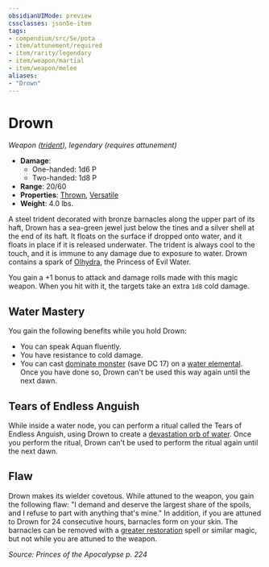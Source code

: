 ```yaml
---
obsidianUIMode: preview
cssclasses: json5e-item
tags:
- compendium/src/5e/pota
- item/attunement/required
- item/rarity/legendary
- item/weapon/martial
- item/weapon/melee
aliases: 
- "Drown"
---
```

# Drown
*Weapon ([trident](Mechanics/items/trident.md)), legendary (requires attunement)*  

- **Damage**:
  - One-handed: 1d6 P
  - Two-handed: 1d8 P
- **Range**: 20/60
- **Properties**: [Thrown](Mechanics/Rules/item-properties.md#Thrown), [Versatile](Mechanics/Rules/item-properties.md#Versatile)
- **Weight**: 4.0 lbs.

A steel trident decorated with bronze barnacles along the upper part of its haft, Drown has a sea-green jewel just below the tines and a silver shell at the end of its haft. It floats on the surface if dropped onto water, and it floats in place if it is released underwater. The trident is always cool to the touch, and it is immune to any damage due to exposure to water. Drown contains a spark of [Olhydra](Mechanics/bestiary/npc/olhydra-pota.md), the Princess of Evil Water.

You gain a +1 bonus to attack and damage rolls made with this magic weapon. When you hit with it, the targets take an extra `1d8` cold damage.

## Water Mastery

You gain the following benefits while you hold Drown:

- You can speak Aquan fluently.  
- You have resistance to cold damage.  
- You can cast [dominate monster](Mechanics/spells/dominate-monster.md) (save DC 17) on a [water elemental](Mechanics/bestiary/elemental/water-elemental.md). Once you have done so, Drown can't be used this way again until the next dawn.  

## Tears of Endless Anguish

While inside a water node, you can perform a ritual called the Tears of Endless Anguish, using Drown to create a [devastation orb of water](Mechanics/items/devastation-orb-of-water-pota.md). Once you perform the ritual, Drown can't be used to perform the ritual again until the next dawn.

## Flaw

Drown makes its wielder covetous. While attuned to the weapon, you gain the following flaw: "I demand and deserve the largest share of the spoils, and I refuse to part with anything that's mine." In addition, if you are attuned to Drown for 24 consecutive hours, barnacles form on your skin. The barnacles can be removed with a [greater restoration](Mechanics/spells/greater-restoration.md) spell or similar magic, but not while you are attuned to the weapon.

*Source: Princes of the Apocalypse p. 224*